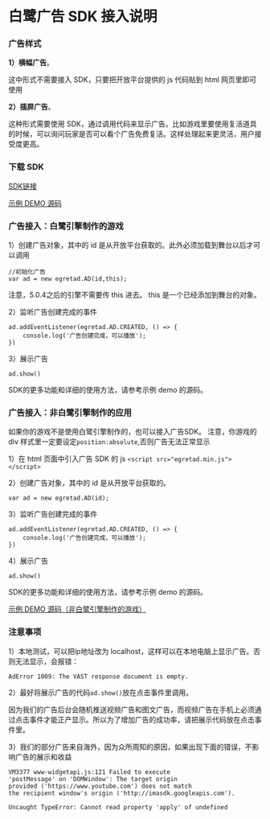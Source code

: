 # 白鹭广告 SDK 接入说明

### 广告样式
**1）横幅广告**。

这中形式不需要接入 SDK，只要把开放平台提供的 js 代码贴到 html 网页里即可使用

**2）插屏广告**。

这种形式需要使用 SDK，通过调用代码来显示广告。比如游戏里要使用复活道具的时候，可以询问玩家是否可以看个广告免费复活。这样处理起来更灵活，用户接受度更高。

### 下载 SDK
[SDK链接](./egretad) 

[示例 DEMO 源码](./egretadDemo) 


### 广告接入：白鹭引擎制作的游戏
1）创建广告对象，其中的 id 是从开放平台获取的。此外必须加载到舞台以后才可以调用

```
//初始化广告
var ad = new egretad.AD(id,this);
```
注意，5.0.4之后的引擎不需要传 this 进去。
this 是一个已经添加到舞台的对象。

2）监听广告创建完成的事件

```
ad.addEventListener(egretad.AD.CREATED, () => {
    console.log('广告创建完成，可以播放');
})
```

3）展示广告

```
ad.show()
```

SDK的更多功能和详细的使用方法，请参考示例 demo 的源码。


### 广告接入：非白鹭引擎制作的应用
如果你的游戏不是使用白鹭引擎制作的，也可以接入广告SDK。
注意，你游戏的 div 样式里一定要设定```position:absolute```,否则广告无法正常显示

1）在 html 页面中引入广告 SDK 的 js
```<script src="egretad.min.js"></script>```

2）创建广告对象，其中的 id 是从开放平台获取的。
```
var ad = new egretad.AD(id);
```

3）监听广告创建完成的事件

```
ad.addEventListener(egretad.AD.CREATED, () => {
    console.log('广告创建完成，可以播放');
})
```

4）展示广告

```
ad.show()
```

SDK的更多功能和详细的使用方法，请参考示例 demo 的源码。

[示例 DEMO 源码（非白鹭引擎制作的游戏）](./egretadDemo3rd) 
### 注意事项
1）本地测试，可以把ip地址改为 localhost，这样可以在本地电脑上显示广告。否则无法显示，会报错：
```
AdError 1009: The VAST response document is empty.
```

2）最好将展示广告的代码```ad.show()```放在点击事件里调用。

因为我们的广告后台会随机推送视频广告和图文广告，而视频广告在手机上必须通过点击事件才能正产显示。所以为了增加广告的成功率，请把展示代码放在点击事件里。

3）我们的部分广告来自海外，因为众所周知的原因，如果出现下面的错误，不影响广告的展示和收益

```
VM3377 www-widgetapi.js:121 Failed to execute 
'postMessage' on 'DOMWindow': The target origin 
provided ('https://www.youtube.com') does not match 
the recipient window's origin ('http://imasdk.googleapis.com').
```
```
Uncaught TypeError: Cannot read property 'apply' of undefined
```


